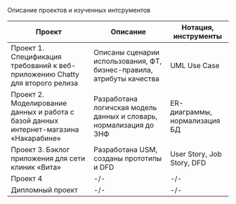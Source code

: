 Описание проектов и изученных интсрументов


| Проект  | Описание | Нотация,  инструменты  | 
| ------------- | ------------- | ------------- | 
| Проект 1. Спецификация требований к веб-приложению Chatty для второго релиза  | Описаны сценарии использования, ФТ, бизнес-правила, атрибуты качества | UML Use Case  | 
| Проект 2. Моделирование данных и работа с базой данных интернет-магазина «Накарабине»  | Разработана логичская модель данных и словарь, нормализация до 3НФ | ER-диаграммы, нормализация БД  | 
| Проект 3. Бэклог приложения для сети клиник «Вита»  | Разработана USM, созданы прототипы и DFD | User Story, Job Story, DFD  | 
| Проект 4  | -/- | -/-  | 
| Дипломный проект  | -/- | -/-  | 
